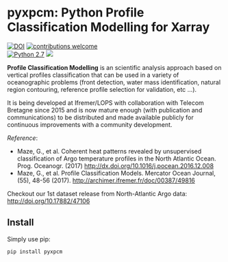 pyxpcm: Python Profile Classification Modelling for Xarray
==================================================
[![DOI](https://img.shields.io/badge/DOI--Article-10.1016%2Fj.pocean.2016.12.008-orange.svg)](http://dx.doi.org/10.1016/j.pocean.2016.12.008)
[![contributions welcome](https://img.shields.io/badge/contributions-welcome-brightgreen.svg?style=flat)](https://github.com/dwyl/esta/issues)  
[![Python 2.7](https://img.shields.io/badge/python-3.6-blue.svg)](https://www.python.org/downloads/release/python-270/)
[![](https://img.shields.io/badge/xarray-0.10.0-blue.svg)](http://xarray.pydata.org/en/stable/)


**Profile Classification Modelling** is an scientific analysis approach based on vertical profiles classification that can be used in a variety of oceanographic problems (front detection, water mass identification, natural region contouring, reference profile selection for validation, etc ...).

It is being developed at Ifremer/LOPS with collaboration with Telecom Bretagne since 2015 and is now mature enough (with publication and communications) to be distributed and made available publicly for continuous improvements with a community development.

*Reference*: 
- Maze, G., et al. Coherent heat patterns revealed by unsupervised classification of Argo temperature profiles in the North Atlantic Ocean. Prog. Oceanogr. (2017)
    http://dx.doi.org/10.1016/j.pocean.2016.12.008
- Maze, G., et al. Profile Classification Models. Mercator Ocean Journal, (55), 48-56 (2017). 
    http://archimer.ifremer.fr/doc/00387/49816

Checkout our 1st dataset release from North-Atlantic Argo data: 
    http://doi.org/10.17882/47106

## Install

Simply use pip:

    pip install pyxpcm